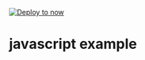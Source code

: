 [![Deploy to now](https://deploy.now.sh/static/button.svg)](https://deploy.now.sh/?repo=https://github.com/yiiu/reslow/tree/master/examples/with-js)

# javascript example
